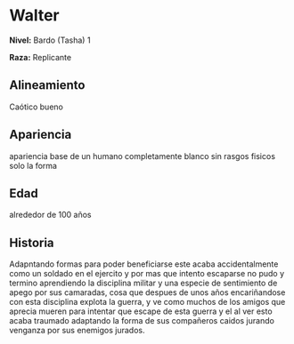 # Walter

**Nivel:** Bardo (Tasha) 1

**Raza:** Replicante

## Alineamiento
Caótico bueno

## Apariencia
apariencia base de un humano completamente blanco sin rasgos fisicos solo la forma

## Edad
alrededor de 100 años

## Historia
Adapntando formas para poder beneficiarse este acaba accidentalmente como un soldado en el ejercito y por mas que intento escaparse no pudo y termino aprendiendo la disciplina militar y una especie de sentimiento de apego por sus camaradas, cosa que despues de unos años encariñandose con esta disciplina explota la guerra, y ve como muchos de los amigos que aprecia mueren para intentar que escape de esta guerra y el al ver esto acaba traumado adaptando la forma de sus compañeros caidos jurando venganza por sus enemigos jurados.

